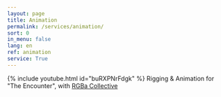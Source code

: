 ```yaml
---
layout: page
title: Animation
permalink: /services/animation/
sort: 0
in_menu: false
lang: en
ref: animation
service: True
---
```


{% include youtube.html id="buRXPNrFdgk" %}
Rigging & Animation for "The Encounter", with [RGBa Collective][1]
<br/>

[1]: http://RGBa.fr
